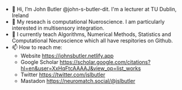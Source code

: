 - 👋 Hi, I’m John Butler @john-s-butler-dit. I'm a lecturer at TU Dublin, Ireland
- 👀 My reseach is computational Nueroscience. I am particularly interested in multisensory integration.
- 🌱 I currently teach Algorithms, Numerical Methods, Statistics and Computational Neuroscience which all have respitories on Github.
- 📫 How to reach me:
  - Website https://johnsbutler.netlify.app
  - Google Scholar https://scholar.google.com/citations?hl=en&user=XxHqFtcAAAAJ&view_op=list_works
  - Twitter https://twitter.com/jslbutler
  - Mastadon https://neuromatch.social/@jslbutler

<!---
john-s-butler-dit/john-s-butler-dit is a ✨ special ✨ repository because its `README.md` (this file) appears on your GitHub profile.
You can click the Preview link to take a look at your changes.
--->
